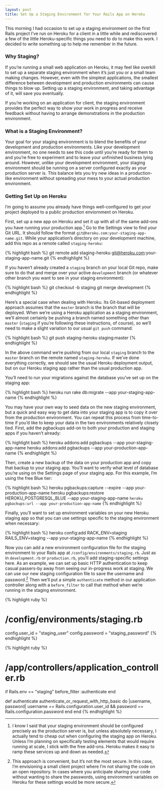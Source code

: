```yaml
---
layout: post
title: Set Up a Staging Environment for Your Rails App on Heroku
---
```


This morning I had occasion to set up a staging environment on the first Rails project I’ve run on Heroku for a client in a little while and rediscovered a few of the little Heroku-specific things you need to do to make this work. I decided to write something up to help me remember in the future.

### Why Staging?

If you’re running a small web application on Heroku, it may feel like overkill to set up a separate staging environment when it’s just you or a small team making changes. However, even with the simplest applications, the smallest difference between development and production environments can cause things to blow up. Setting up a staging environment, and taking advantage of it, will save you eventually.

If you’re working on an application for client, the staging environment provides the perfect way to show your work in progress and receive feedback without having to arrange demonstrations in the production environment.

### What is a Staging Environment?

Your goal for your staging environment is to blend the benefits of your development and production environments. Like your development environment, no one needs to see this code until you’re ready for them to and you’re free to experiment and to leave your unfinished business lying around. However, unlike your development environment, your staging environment should be running on a server configured exactly as your production server is. This balance lets you try new ideas in a production-like environment without spreading your mess to your actual production environment.

### Getting Set Up on Heroku

I’m going to assume you already have things well-configured to get your project deployed to a public production enviornment on Heroku.

First, set up a new app on Heroku and set it up with all of the same add-ons you have running your production app.[^gocheap] Go to the Settings view to find your Git URL. It should follow the format `git@heroku.com:your-staging-app-name.git`. While your application’s directory on your development machine, add this repo as a remote called `staging-heroku`:

{% highlight bash %}
git remote add staging-heroku git@heroku.com:your-staging-app-name.git
{% endhighlight %}

If you haven’t already created a `staging` branch on your local Git repo, make sure to do that and merge over your active `development` branch (or whatever other branch you want to see in your staging environment):

{% highlight bash %}
git checkout -b staging
git merge development
{% endhighlight %}

Here’s a special case when dealing with Heroku. Its Git-based deployment approach assumes that the `master` branch is the branch that will be deployed. When we’re using a Heroku application as a staging environment, we’ll almost certainly be pushing a branch named something other than `master` (`staging` if you’re following these instructions, of course), so we’ll need to make a slight variation to our usual `git push` command:

{% highlight bash %}
git push staging-heroku staging:master
{% endhighlight %}

In the above command we’re pushing from our local `staging` branch to the `master` branch on the remote named `staging-heroku`. If we’ve done everything correctly, we should see the usual Heroku deployment output, but on our Heroku staging app rather than the usual production app.

You’ll need to run your migrations against the database you’ve set up on the staging app: 

{% highlight bash %}
heroku run rake db:migrate --app your-staging-app-name
{% endhighlight %}

You may have your own way to seed data on the new staging environment, but a quick and easy way to get data into your staging app is to copy it over from the production environment. You can repeat this process from time-to-time if you’d like to keep your data in the two environments relatively closely tied. First, add the pgbackups add-on to both your production and staging apps if you haven’t already:

{% highlight bash %}
heroku addons:add pgbackups --app your-staging-app-name
heroku addons:add pgbackups --app your-production-app-name
{% endhighlight %}

Then, create a new backup of the data on your production app and copy that backup to your staging app. You’ll want to verify what level of database you’re using on the Settings page of your staging app. For this example, I’m using the free Blue tier:

{% highlight bash %}
heroku pgbackups:capture --expire --app your-production-app-name
heroku pgbackups:restore HEROKU_POSTGRESQL_BLUE --app your-staging-app-name `heroku pgbackups:url --app your-production-app-name`
{% endhighlight %}

Finally, you’ll want to set up environment variables on your new Heroku staging app so that you can use settings specific to the staging environment when necessary:

{% highlight bash %}
heroku config:add RACK_ENV=staging RAILS_ENV=staging --app your-staging-app-name
{% endhighlight %}

Now you can add a new environment configuration file for the staging environment to your Rails app at `/config/environments/staging.rb`. Just as in `development.rb` or `production.rb`, you’ll add staging-specific settings here. As an example, we can set up basic HTTP authentication to keep casual passers-by away from seeing our in-progress work at staging. We can use our new staging configuration file to save the username and password.[^password] Then we’ll put a simple `authenticate` method in our application controller along with a `before_filter` to call that method when we’re running in the staging environment.

{% highlight ruby %}
# /config/environments/staging.rb
config.user_id = "staging_user"
config.password = "staging_password"
{% endhighlight %}

{% highlight ruby %}
# /app/controllers/application_controller.rb

if Rails.env == "staging"
  before_filter :authenticate
end

def authenticate
  authenticate_or_request_with_http_basic do |username, password|
    username == Rails.configuration.user_id && password == Rails.configuration.password 
  end
end
{% endhighlight %}




[^gocheap]: I know I said that your staging environment should be configured precisely as the production server is, but unless absolutely necessary, I actually tend to cheap out when configuring the staging app on Heroku. Unless I’m planning on specifically testing elements that would require running at scale, I stick with the free add-ons. Heroku makes it easy to ramp these services up and down as needed.

[^password]: This approach is convenient, but it’s not the most secure. In this case, I’m envisioning a small client project where I’m not sharing the code on an open repository. In cases where you anticipate sharing your code without wanting to share the passwords, using environment variables on Heroku for these settings would be more secure. 